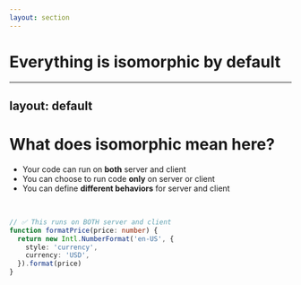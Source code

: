 ```yaml
---
layout: section
---
```


# Everything is isomorphic by default

---
layout: default
---

# What does isomorphic mean here?

- Your code can run on **both** server and client
- You can choose to run code **only** on server or client
- You can define **different behaviors** for server and client

<br />

```ts
// ✅ This runs on BOTH server and client
function formatPrice(price: number) {
  return new Intl.NumberFormat('en-US', {
    style: 'currency',
    currency: 'USD',
  }).format(price)
}
```
